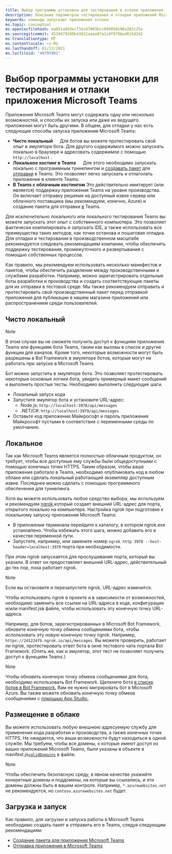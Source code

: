 ```yaml
---
title: Выбор программы установки для тестирования и отлаки приложения
description: Описание параметров тестирования и отладки приложений Microsoft Teams
keywords: команды запускают приложения отлаки
ms.topic: conceptual
ms.openlocfilehash: ea851a0d3ecf3ec87093bcc095050190a282c25e
ms.sourcegitcommit: 4539479289b43812eaae07a1c0f878bed815d2d2
ms.translationtype: MT
ms.contentlocale: ru-RU
ms.lasthandoff: 01/12/2021
ms.locfileid: "49797801"
---
```

# <a name="choosing-a-setup-to-test-and-debug-your-microsoft-teams-app"></a>Выбор программы установки для тестирования и отлаки приложения Microsoft Teams

Приложения Microsoft Teams могут содержать одну или несколько возможностей, и способы их запуска или даже их ведущего приложения могут быть другими. В общем, для отладки у нас есть следующие способы запуска приложения Microsoft Teams:

* **Чисто локальный** &emsp; Для ботов вы можете протестировать свой опыт в эмуляторе бота. Для другого содержимого можно запускать локально в браузере и адресовать содержимое с помощью `http://localhost` .
* **Локальное хостинг в Teams** &emsp; Для этого необходимо запускать локально с программным туннелингом и [создавать пакет](~/concepts/build-and-test/apps-package.md) для [отправки](~/concepts/deploy-and-publish/apps-upload.md) в Teams. Это позволяет легко запускать и отлаголать приложение в клиенте Teams.
* **В Teams с облачным хостингом** Это действительно имитирует (или является) поддержку приложения Teams на уровне производства. Он включает отправку решения на доступный извне сервер или облачного поставщика (мы рекомендуем, конечно, Azure) и создание пакета для отправки [в](~/concepts/deploy-and-publish/apps-upload.md) Teams. [](~/concepts/build-and-test/apps-package.md)

Для исключительно локального или локального тестирования Teams вы можете запускать этот опыт с собственного компьютера. Это позволяет фактически компилировать и запускать IDE, а также использовать все преимущества таких методов, как точки останова и пошаговая отладка. Для отладки и тестирования в производственном масштабе рекомендуется следовать рекомендациям компании, чтобы обеспечить поддержку тестирования, промежуточного и развертывания с помощью собственных процессов.

Как правило, мы рекомендуем использовать несколько манифестов и пакетов, чтобы обеспечить разделение между производственными и службами разработки. Например, можно зарегистрировать отдельные боты разработки и производства и создать соответствующие пакеты для их отправки в тестовой среде. Мы также рекомендуем отправить и протестировать свой производственный пакет перед отправкой приложения для публикации в нашем магазине приложений или распространением среди пользователей.

## <a name="purely-local"></a>Чисто локальный

> [!NOTE]
> В этом случае вы не сможете получить доступ к функциям приложения Teams или функциям бота Teams, таким как вызовы в список и другие функции для каналов. Кроме того, некоторые возможности могут быть разрешены в Bot Framework в эмуляторе ботов, которые могут не работать при запуске в Microsoft Teams.

Бот можно запустить в эмуляторе бота. Это позволяет протестировать некоторые основные логики бота, увидеть примерный макет сообщений и выполнить простые тесты. Необходимо выполнить следующие шаги.

* Локальный запуск кода
* Запустите эмулятор бота и установите URL-адрес:
  * Node.js: `http://localhost:3978/api/messages`
  * .NET/C#: `http://localhost:3979/api/messages`
* Оставьте код приложения Майкрософт и пароль приложения Майкрософт пустыми в соответствие с переменными среды по умолчанию.

## <a name="locally-hosted"></a>Локальное

Так как Microsoft Teams является полностью облачным продуктом, он требует, чтобы все доступные ему службы были общедоступными с помощью конечных точек HTTPS. Таким образом, чтобы ваше приложение работало в Teams, необходимо опубликовать код в любом облаке или сделать локальный работающий экземпляр доступным извне. Последнее можно сделать с помощью программного обеспечения для туннелинга.

Хотя вы можете использовать любое средство выбора, мы используем и рекомендуем [ngrok,](https://ngrok.com/download)который создает внешний URL-адрес для порта, открытого локально на компьютере. Настройка ngrok при подготовке к локальному запуску приложения Microsoft Teams:

* В приложении терминала перейдите к каталогу, в котором ngrok.exe установлено. Чтобы избежать этого шага, можно добавить его в качестве переменной пути.
* Запустите, например, или замените номер `ngrok http 3978 --host-header=localhost:3978` порта при необходимости.

При этом ngrok запускается для прослушивания порта, который вы указали. В ответ он предоставляет внешний URL-адрес, действительный до тех пор, пока работает ngrok.

> [!NOTE]
> Если вы остановите и перезапустите ngrok, URL-адрес изменится.

Чтобы использовать ngrok в проекте и в зависимости от возможностей, необходимо заменить все ссылки на URL-адреса в коде, конфигурации и/или manifest.jsв файле, чтобы использовать эту конечную точку URL-адреса.

Например, для ботов, зарегистрированных в Microsoft Bot Framework, обновите конечную точку обмена сообщениями бота, чтобы использовать эту новую конечную точку ngrok. Например, `https://2d1224fb.ngrok.io/api/messages`. Вы можете проверить, работает ли ngrok, протестировать ответ бота в окне тестового чата портала Bot Framework. (Опять же, как и эмулятор, этот тест не позволяет получить доступ к функциям Teams.)

> [!NOTE]
> Чтобы обновить конечную точку обмена сообщениями для бота, необходимо использовать Bot Framework. Щелкните бота [в списке ботов в Bot Framework.](https://dev.botframework.com/bots) Вам не нужно мигрировать бот в Microsoft Azure. Вы также можете обновить конечную точку обмена сообщениями с [помощью App Studio.](~/concepts/build-and-test/app-studio-overview.md)

## <a name="cloud-hosted"></a>Размещение в облаке

Вы можете использовать любую внешнюю адресуемую службу для применения кода разработки и производства, а также конечных точек HTTPS. Не ожидается, что ваши возможности будут находиться в одной службе. Мы требуем, чтобы все домены, к которые имеют доступ из ваших приложений Microsoft Teams, были указаны в объекте в manifest.js[`validDomains`](~/resources/schema/manifest-schema.md#validdomains) в файле.

> [!NOTE]
> Чтобы обеспечить безопасную среду, в явном качестве укажийте конкретные домены и поддомены, на которые вы ссылались, и эти домены должны быть в вашем контроле. Например, `*.azurewebsites.net` не рекомендуется, но `contoso.azurewebsites.net` будет.

## <a name="loading-and-running"></a>Загрузка и запуск

Как правило, для загрузки и запуска работы в Microsoft Teams необходимо создать пакет и отправить его в Teams, следуя следующим рекомендациям:

* [Создание пакета для приложения Microsoft Teams](~/concepts/build-and-test/apps-package.md)
* [Отправка приложения в Microsoft Teams](~/concepts/deploy-and-publish/apps-upload.md)
